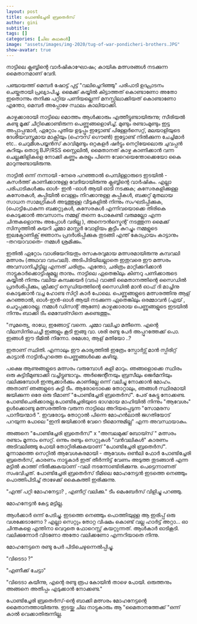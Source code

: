 ```yaml
---
layout: post
title: പോണ്ടിച്ചേരി ബ്രതെര്‍സ്
author: gini
subtitle: 
tags: []
categories: [ചില കഥകള്‍]
image: "assets/images/img-2020/tug-of-war-pondicheri-brothers.JPG"
show-avatar: true
---
```


നാട്ടിലെ ക്ലബ്ബിന്റെ വാര്‍ഷികാഘോഷം; കായിക മത്സരങ്ങള്‍ നടക്കുന്ന മൈതാനമാണ് വേദി. 

പഞ്ചായത്ത് മെമ്പര്‍ ഷോട്ട് പുട്ട് "വലിച്ചെറിഞ്ഞു" പരിപാടി ഉദ്ഘാടനം ചെയ്തതായി പ്രഖ്യാപിച്ചു. മൈക്ക് കയ്യില്‍ കിട്ടാത്തത് കൊണ്ടാണോ അതോ ഇതൊന്നും തനിക്കു പറ്റിയ പണിയല്ലെന്ന് മനസ്സിലാക്കിയത് കൊണ്ടാണോ എന്തോ, മെമ്പര്‍ അപ്പോഴേ സ്ഥലം കാലിയാക്കി. 

കാഴ്ചക്കാരായി നാട്ടിലെ മൊത്തം ആള്‍ക്കാരും എത്തീട്ടുണ്ടായിരുന്നു; സീരിയല്‍ കണ്ടു മൂക്ക് ചീറ്റിക്കൊണ്ടിരുന്ന പെണ്ണുങ്ങളൊഴിച്ച്. മുണ്ടും രണ്ടാംമുണ്ടും ഇട്ട അപ്പാപ്പന്മാര്‍, ഏറ്റോം പുതിയ ഉടുപ്പും ഇട്ടോണ്ട് പിള്ളേര്‍സെറ്റ്, മലയാളിയുടെ ദേശീയവസ്ത്രമായ മാക്സിയും (ഹൌസ് ഗൌണ്‍) ഇട്ടോണ്ട് നില്‍ക്കുന്ന ചേച്ചിമാര്‍ etc.. ചെറുമീശപയ്യന്‍സ് കാവിമുണ്ടും ഒറ്റകളര്‍ ഷര്‍ട്ടും നെറ്റിയേലൊരു ചുവപ്പന്‍ കുറിയും തൊട്ടു BJP/RSS സ്റ്റൈലില്‍, മൈതാനത്  കാഴ്ച കാണിക്കാന്‍ വന്ന ചെല്ലക്കിളികളെ നോക്കി കണ്ണും കരളും പിന്നെ വേറെയെന്തോക്കെയോ കൈ മാറുന്നുണ്ടായിരുന്നു. 

നാട്ടില്‍ ഒന്ന് നന്നായി -നേരെ പറഞ്ഞാല്‍ പെമ്പിള്ളാരുടെ ഇടയില്‍ - കസര്‍ത്ത് കാണിക്കാനുള്ള വേദിയായിരുന്നു ക്ലബ്ബിന്റെ വാര്‍ഷികം. എല്ലാ പരിപാടികള്‍ക്കും   ഓള്‍- ഇന്‍  -ഓള്‍ ആയി ഓടി നടക്കുക; കസേരകളിക്കുള്ള കസേരകള്‍,  കുപ്പിയില്‍ വെള്ളം നിറക്കാനുള്ള കുപ്പികള്‍, ബക്കറ്റ് മുതലായ സാധന സാമഗ്രികള്‍ അടുത്തുള്ള വീടുകളില്‍ നിന്നും സംഘടിപ്പിക്കുക, (പൊട്ടിപോകുന്ന ബക്കറ്റുകള്‍, കസേരകള്‍ എന്നിവയൊക്കെ തിരികെ കൊടുക്കാന്‍ അവസാനം നമ്മള് തന്നെ പോകേണ്ടി വരുമല്ലോ എന്ന ചിന്തകളൊന്നും അപ്പോള്‍ വരില്ല ), അനൌന്‍സ്മെന്റ് നടത്തുന്ന മൈക്ക് സിസ്ടത്തില്‍ കയറി ചുമ്മാ മാസ്റ്റര്‍ വോളിയം കൂട്ടീം കുറച്ചും നമ്മളുടെ ഇലക്ട്രോണിക്സ്  ജ്ഞാനം പ്രദര്‍ശിപ്പിക്കുക തുടങ്ങി എന്ത് കോപ്രായം കാട്ടാനും -തറയാവാതെ- നമ്മള്‍ ശ്രമിക്കും. 

ഇതില്‍ ഏറ്റോം വാശിയേറിയതും രസകരവുമായ മത്സരമായിരുന്നു കമ്പവലി മത്സരം (അഥവാ വടംവലി). അടിപിടിയിലല്ലാതെ ഇതുവരെ ഈ മത്സരം അവസാനിച്ചിട്ടില്ല എന്നത് ചരിത്രം. എന്തോ, ചരിത്രം മാറ്റിക്കുറിക്കാന്‍  നാട്ടുകാര്‍ക്കൊട്ടിഷ്ടമല്ല താനും. നാട്ടിലെ ഏതെങ്കിലും കിണറു പണിക്കാരുടെ കയ്യില്‍ നിന്നും വലിയ കമ്പക്കയര്‍ (വടം) വാങ്ങി മൈതാനത്തിന്റെ സൈഡില്‍ പ്രദര്‍ശിപ്പിക്കും, ക്രിക്കറ്റ്‌ സ്ടെഡിയത്തിന്റെ  സൈഡില്‍ മാന്‍ ഓഫ് ദി  മാച്ചിനു കൊടുക്കാന്‍ വച്ച ഹോണ്ട സിറ്റി കാര്‍ പോലെ. പെണ്ണുങ്ങളുടെ  മത്സരത്തിനു ആള് കുറഞ്ഞാല്‍, ഓള്‍-ഇന്‍-ഓള്‍ ആയി നടക്കുന്ന ഏതെങ്കിലും ഒരമ്മാവന്‍ (ഏയ് , ചെറൂപ്പക്കാരല്ല. നമ്മള്‍ ഡിസന്റ് ആണേ) കാഴ്ചക്കാരായ പെണ്ണുങ്ങളുടെ ഇടയില്‍ നിന്നും ബാക്കി ടീം മെമ്പേര്സിനെ  കണ്ടെത്തും.

"സുമത്യെ, രാധേ, ഇങ്ങോട്ട് വന്നെ. ചുമ്മാ വലിച്ചാ  മതീന്നെ. എന്റെ വിലസിനിചെച്ചീ  ഇങ്ങളും കൂടി ഇങ്ങു വാ. ശരി രണ്ടു പേര്‍ അപ്പുറത്തേക്ക് പൊ. ഇങ്ങള്‍ ഈ ടീമില്‍ നിന്നോ. രമേശാ, ആള് മതിയോ ..?

ഇതാണ് സ്ഥിതി. എന്നാലും ഈ കാര്യത്തില്‍ ഇത്രേം സ്പോര്‍ട്സ് മാന്‍ സ്പിരിറ്റ്‌ കാട്ടാന്‍ നാട്ടിന്‍പുറത്തെ പെണ്ണുങ്ങള്‍ക്കെ കഴിയൂ. 

പക്ഷെ ആണുങ്ങളുടെ മത്സരം വരുമ്പോള്‍ കളി മാറും. ഞങ്ങളൊക്കെ സ്ഥിരം ഒരു കുട്ടിടീമുണ്ടാക്കി വച്ചിട്ടുണ്ടാവും. അര്‍ജെന്റീനയും  ബ്രസീലും  ജെര്‍മനിയും വലിക്കുമ്പോള്‍ ഇന്ത്യക്കാര്‍ക്കും കാണില്ലേ  ഒന്ന് വലിച്ചു നോക്കാന്‍ മോഹം. അതാണ്‌ ഞങ്ങളുടെ കുട്ടി ടീം. ആരോടൊക്കെ തോറ്റാലും, ഞങ്ങള്‍ സ്ഥിരമായി ജയിക്കുന്ന ഒരേ ഒരു ടീമാണ് "പോണ്ടിച്ചേരി ബ്രതെര്‍സ്". പേര് കേട്ടു നോക്കണ്ട. പോണ്ടിചെരിക്കാരല്ല.പോണ്ടിച്ചേരിയുടെ ഭാഗമായ മാഹിയില്‍ നിന്നും "ആവേശം" ഉള്‍ക്കൊണ്ടു മത്സരത്തിനു വരുന്ന നാട്ടിലെ അറിയപ്പെടുന്ന "സോമരസ പാനീയന്മാര്‍ ". ഇവരോടും തോറ്റാല്‍  പിന്നെ മോഹന്‍ലാല്‍ ജഗതിയോട് പറയുന്ന പോലെ "ഇനി ജയിക്കാന്‍ വേറെ ടീമൊന്നുമില്ല" എന്ന അവസ്ഥയാകും.

അങ്ങനെ "പോണ്ടിച്ചേരി ബ്രതെര്‍സ്" x "അമ്പലമുക്ക്‌ ബോയ്സ് " മത്സരം രണ്ടാം മൂന്നാം സെറ്റ്. ഒന്നും രണ്ടും സെറ്റുകള്‍ "വന്‍വലികള്‍" കാരണം അടിവലിഞ്ഞു പോയി തോറ്റിരിക്കുകയാണ് "പോണ്ടിച്ചേരി ബ്രതെര്‍സ്". മൂന്നാമത്തെ സെറ്റില്‍ ആവേശകരമായി - ആവേശം ഒണ്‍ലി ഫോര്‍ പോണ്ടിച്ചേരി ബ്രതെര്‍സ്, കാരണം നാട്ടുകാര്‍ ഇത് തീര്‍ന്നിട്ട് വേണം അടുത്ത തുടങ്ങാന്‍ എന്ന മട്ടില്‍ കാത്ത് നില്‍ക്കുകയാണ് -വലി നടന്നോണ്ടിരിക്കുന്നു. പെട്ടെന്നാണത്  സംഭവിച്ചത്.  പോണ്ടിച്ചേരി ബ്രതെര്‍സ് ടീമിലെ മോഹനേട്ടന്‍  ഇടത്തെ നെഞ്ഞും പൊത്തിപിടിച്ച്‌ താഴേക്ക്‌ കൈകുത്തി ഇരിക്കുന്നു. 

"എന്ത് പറ്റി മോഹനേട്ടാ? , എണീറ്റ്‌ വലിക്കു." ടീം മെംബേര്‍സ് വിളിച്ചു പറഞ്ഞു. 

മോഹനേട്ടന്‍ കേട്ട മട്ടില്ല.

ആള്‍ക്കാര്‍ ഒന്ന് പേടിച്ചു. ഇടത്തെ നെഞ്ഞും പൊത്തിയുള്ള ആ ഇരിപ്പ് ഒരു വശക്കേടാണോ ? എല്ലാ സെറ്റും തോറ്റ വിഷമം കൊണ്ട് വല്ല ഹാര്‍ട്ട് അറ്റാ... ഓ ചിന്തകളെ എന്തിനാ വെറുതെ ഫോറെസ്റ്റ് കയറ്റുന്നത്. ആള്‍കാര്‍ ഓടികൂടി. വലിക്കുന്നോര്‍ വിടണോ അതോ വലിക്കണോ എന്നറിയാതെ നിന്നു.

മോഹനേട്ടനെ രണ്ടു പേര്‍ പിടിചെഴുന്നെല്‍പ്പിച്ചു.

"വിടെടാ ?"

"എണീക്ക് ചേട്ടാ"

"വിടെടാ കയീന്നു, എന്റെ രണ്ടു രൂപ കോയിന്‍ താഴെ പോയി. ഒരുത്തനും അങ്ങനെ അതിപ്പം എടുക്കാന്‍ നോക്കണ്ട."

പോണ്ടിച്ചേരി ബ്രതെര്‍സ്-ന്റെ ബാക്കി മത്സരം മോഹനേട്ടന്റെ മൈതാനത്തായിരുന്നു. ഇടയ്ക്കു ചില നാട്ടുകാരും ആ "മൈതാനത്തേക്ക്‌ "ഒന്ന് കാല്‍ വെക്കാതിരുന്നില്ല.